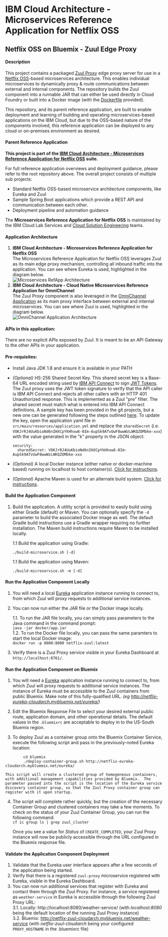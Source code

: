# IBM Cloud Architecture - Microservices Reference Application for Netflix OSS

## Netflix OSS on Bluemix - Zuul Edge Proxy

#### Description
  This project contains a packaged [Zuul Proxy](https://github.com/Netflix/zuul) edge proxy server for use in a [Netflix OSS](http://netflix.github.io/)-based microservices architecture.  This enables individual microservices to dynamically proxy & route communications between external and internal components.  The repository builds the Zuul component into a runnable JAR that can either be used directly in Cloud Foundry or built into a Docker image (with the [Dockerfile](https://github.com/ibm-cloud-architecture/refarch-cloudnative-netflix-zuul/blob/master/docker/Dockerfile) provided).

  This repository, and its parent reference application, are built to enable deployment and learning of building and operating microservices-based applications on the IBM Cloud, but due to the OSS-based nature of the components involved, this reference application can be deployed to any cloud or on-premises environment as desired.

#### Parent Reference Application
  **This project is part of the [IBM Cloud Architecture - Microservices Reference Application for Netflix OSS](https://github.com/ibm-cloud-architecture/refarch-cloudnative-netflix*) suite.**

  For full reference application overviews and deployment guidance, please refer to the root repository above.  The overall project consists of multiple sub projects:

  - Standard Netflix OSS-based microservice architecture components, like Eureka and Zuul
  - Sample Spring Boot applications which provide a REST API and communication between each other.
  - Deployment pipeline and automation guidance

The **Microservices Reference Application for Netflix OSS** is maintained by the IBM Cloud Lab Services and [Cloud Solution Engineering](https://github.com/ibm-cloud-architecture) teams.

#### Application Architecture
1.  **IBM Cloud Architecture - Microservices Reference Application for Netflix OSS**  
    The Microservices Reference Application for Netflix OSS leverages Zuul as its main edge proxy mechanism, controlling all inbound traffic into the application.  You can see where Eureka is used, highlighted in the diagram below.  
    ![Microservices RefApp Architecture](static/imgs/netflix-oss-wfd-arch-zuul.png?raw=true)
2.  **IBM Cloud Architecture - Cloud Native Microservices Reference Application for OmniChannel**  
    The Zuul Proxy component is also leveraged in the [OmniChannel Application](https://github.com/ibm-cloud-architecture/refarch-cloudnative) as its main proxy interface between external and internal microservices.  You can see where Zuul is used, highlighted in the diagram below.  
    ![OmniChannel Application Architecture](static/imgs/omnichannel-arch-zuul.png?raw=true)

#### APIs in this application:
There are no explicit APIs exposed by Zuul.  It is meant to be an API Gateway to the other APIs in your application.

#### Pre-requisites:
- Install Java JDK 1.8 and ensure it is available in your PATH
- _(Optional)_ HS-256 Shared Secret Key.  This shared secret key is a Base-64 URL encoded string used by [IBM API Connect](https://github.com/ibm-cloud-architecture/refarch-cloudnative-api) to sign [JWT Tokens](https://jwt.io/).  The Zuul proxy uses the JWT token signature to verify that the API caller is IBM API Connect and rejects all other callers with an HTTP 401 Unauthorized response.  This is implemented as a Zuul "pre" filter.  The shared secret must match what is entered into IBM API Connect definitions.  A sample key has been provided in the git projects, but a new one can be generated following the steps outlined [here](https://github.com/ibm-cloud-architecture/refarch-cloudnative/blob/master/static/security.md#generate-jwt-shared-key).  To update the key, open the application yaml file in ```src/main/resources/application.yml``` and replace the ```sharedSecret``` (i.e. ```VOKJrRJ4UuKbioNd6nIHXCpYkHhxw6-0Im-AupSk9ATvUwF8wwWzLWKQZOMbke-xxx```) with the value generated in the "k" property in the JSON object:

  ```
  security:
    sharedSecret: VOKJrRJ4UuKbioNd6nIHXCpYkHhxw6-0Im-AupSk9ATvUwF8wwWzLWKQZOMbke-xxx
  ```

- _(Optional)_ A local Docker instance (either native or docker-machine based) running on localhost to host container(s). [Click for instructions](https://docs.docker.com/machine/get-started/).
- _(Optional)_ Apache Maven is used for an alternate build system.  [Click for instructions](https://maven.apache.org/install.html).


#### Build the Application Component
1.  Build the application.  A utility script is provided to easily build using either Gradle (default) or Maven.  You can optionally specify the `-d` parameter to build the associated Docker image as well.  The default Gradle build instructions use a Gradle wrapper requiring no further installation.  The Maven build instructions require Maven to be installed locally.

    1.1 Build the application using Gradle:
      ```
      ./build-microservice.sh [-d]
      ```

    1.1 Build the application using Maven:
      ```
      ./build-microservice.sh -m [-d]
      ```

#### Run the Application Component Locally
1.  You will need a local [Eureka](https://github.com/ibm-cloud-architecture/refarch-cloudnative-netflix-eureka) application instance running to connect to, from which Zuul will proxy requests to additional service instances.

2.  You can now run either the JAR file or the Docker image locally.  

    1.1.  To run the JAR file locally, you can simply pass parameters to the Java command in the command prompt:  
        `java -jar docker/app.jar`  
    1.2.  To run the Docker file locally, you can pass the same paramters to start the local Docker image:  
        `docker run -p 8080:8080 netflix-zuul:latest`  

3.  Verify there is a Zuul Proxy service visible in your Eureka Dashboard at `http://localhost:8761/`.

#### Run the Application Component on Bluemix
1.  You will need a [Eureka](https://github.com/ibm-cloud-architecture/refarch-cloudnative-netflix-eureka) application instance running to connect to, from which Zuul will proxy requests to additional service instances.  The instance of Eureka must be accessible to the Zuul containers from public Bluemix.  Make note of this fully-qualified URL. _(eg http://netflix-eureka-cloudarch.mybluemix.net/eureka/)_

2.  Edit the Bluemix Response File to select your desired external public route, application domain, and other operational details.  The default values in the `.bluemixrc` are acceptable to deploy in to the US-South Bluemix region.

3.  To deploy Zuul as a container group onto the Bluemix Container Service, execute the following script and pass in the previously-noted Eureka location:  
````
        cd bluemix
        ./deploy-container-group.sh http://netflix-eureka-cloudarch.mybluemix.net/eureka/
````
    This script will create a clustered group of homogeneous containers, with additional management capabilities provided by Bluemix.  The parameter passed into the script is the location of the Eureka service discovery container group, so that the Zuul Proxy container group can register with it upon startup.

4.  The script will complete rather quickly, but the creation of the necessary Container Group and clustered containers may take a few moments. To check on the status of your Zuul Container Group, you can run the following command:  
        `cf ic group ls | grep zuul_cluster`  

    Once you see a value for *Status* of `CREATE_COMPLETED`, your Zuul Proxy instance will now be publicly accessible through the URL configured in the Bluemix response file.  

#### Validate the Application Component Deployment
1.  Validate that the Eureka user interface appears after a few seconds of the application being started.  
2.  Verify that there is a registered `zuul-proxy` microservice registered with Eureka, visible in the Eureka Dashboard.  
3.  You can now run additional services that register with Eureka and contact them through the Zuul Proxy.  For instance, a service registered as `weather-service` in Eureka is accessible through the following Zuul Proxy URL:  
  3.1. Locally:  http://localhost:8080/weather-service/ (with _localhost:8080_ being the default location of the running Zuul Proxy instance)  
  3.2. Bluemix:  http://netflix-zuul-cloudarch.mybluemix.net/weather-service (with _netflix-zuul-cloudarch_ being your configured `PROXY_HOSTNAME` in the .bluemixrc file)  
